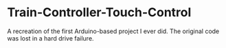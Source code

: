 # Train-Controller-Touch-Control
A recreation of the first Arduino-based project I ever did. The original code was lost in a hard drive failure.
